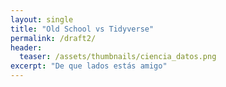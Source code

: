```yaml
---
layout: single
title: "Old School vs Tidyverse"
permalink: /draft2/
header:
  teaser: /assets/thumbnails/ciencia_datos.png
excerpt: "De que lados estás amigo"
---
```

